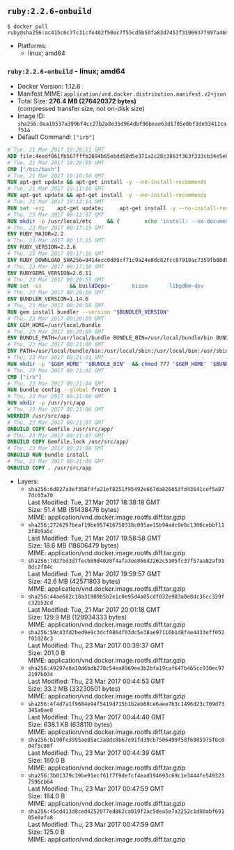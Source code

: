 ## `ruby:2.2.6-onbuild`

```console
$ docker pull ruby@sha256:ac415c6c77c31cfe402f50ec7f55cd5b50fa83d7453f31969377997a46949d3a
```

-	Platforms:
	-	linux; amd64

### `ruby:2.2.6-onbuild` - linux; amd64

-	Docker Version: 1.12.6
-	Manifest MIME: `application/vnd.docker.distribution.manifest.v2+json`
-	Total Size: **276.4 MB (276420372 bytes)**  
	(compressed transfer size, not on-disk size)
-	Image ID: `sha256:0aa19537a399bf4cc27b2a8e35d964dbf96beae63d1705e0bf3de93411caf51a`
-	Default Command: `["irb"]`

```dockerfile
# Tue, 21 Mar 2017 18:28:51 GMT
ADD file:4eedf861fb567fffb2694b65ebdd58d5e371a2c28c3863f363f333cb34e5eb7b in / 
# Tue, 21 Mar 2017 18:29:05 GMT
CMD ["/bin/bash"]
# Tue, 21 Mar 2017 19:10:58 GMT
RUN apt-get update && apt-get install -y --no-install-recommends 		ca-certificates 		curl 		wget 	&& rm -rf /var/lib/apt/lists/*
# Tue, 21 Mar 2017 19:11:16 GMT
RUN apt-get update && apt-get install -y --no-install-recommends 		bzr 		git 		mercurial 		openssh-client 		subversion 				procps 	&& rm -rf /var/lib/apt/lists/*
# Tue, 21 Mar 2017 19:12:14 GMT
RUN set -ex; 	apt-get update; 	apt-get install -y --no-install-recommends 		autoconf 		automake 		bzip2 		file 		g++ 		gcc 		imagemagick 		libbz2-dev 		libc6-dev 		libcurl4-openssl-dev 		libdb-dev 		libevent-dev 		libffi-dev 		libgdbm-dev 		libgeoip-dev 		libglib2.0-dev 		libjpeg-dev 		libkrb5-dev 		liblzma-dev 		libmagickcore-dev 		libmagickwand-dev 		libncurses-dev 		libpng-dev 		libpq-dev 		libreadline-dev 		libsqlite3-dev 		libssl-dev 		libtool 		libwebp-dev 		libxml2-dev 		libxslt-dev 		libyaml-dev 		make 		patch 		xz-utils 		zlib1g-dev 				$( 			if apt-cache show 'default-libmysqlclient-dev' 2>/dev/null | grep -q '^Version:'; then 				echo 'default-libmysqlclient-dev'; 			else 				echo 'libmysqlclient-dev'; 			fi 		) 	; 	rm -rf /var/lib/apt/lists/*
# Thu, 23 Mar 2017 00:12:07 GMT
RUN mkdir -p /usr/local/etc 	&& { 		echo 'install: --no-document'; 		echo 'update: --no-document'; 	} >> /usr/local/etc/gemrc
# Thu, 23 Mar 2017 00:17:15 GMT
ENV RUBY_MAJOR=2.2
# Thu, 23 Mar 2017 00:17:15 GMT
ENV RUBY_VERSION=2.2.6
# Thu, 23 Mar 2017 00:17:16 GMT
ENV RUBY_DOWNLOAD_SHA256=9414ecc0d09cf71c9a24e8dc82fcc87919ac7359fb08db2791d6c32bfd157339
# Thu, 23 Mar 2017 00:17:16 GMT
ENV RUBYGEMS_VERSION=2.6.11
# Thu, 23 Mar 2017 00:20:55 GMT
RUN set -ex 		&& buildDeps=' 		bison 		libgdbm-dev 		ruby 	' 	&& apt-get update 	&& apt-get install -y --no-install-recommends $buildDeps 	&& rm -rf /var/lib/apt/lists/* 		&& wget -O ruby.tar.xz "https://cache.ruby-lang.org/pub/ruby/${RUBY_MAJOR%-rc}/ruby-$RUBY_VERSION.tar.xz" 	&& echo "$RUBY_DOWNLOAD_SHA256 *ruby.tar.xz" | sha256sum -c - 		&& mkdir -p /usr/src/ruby 	&& tar -xJf ruby.tar.xz -C /usr/src/ruby --strip-components=1 	&& rm ruby.tar.xz 		&& cd /usr/src/ruby 		&& { 		echo '#define ENABLE_PATH_CHECK 0'; 		echo; 		cat file.c; 	} > file.c.new 	&& mv file.c.new file.c 		&& autoconf 	&& ./configure --disable-install-doc --enable-shared 	&& make -j"$(nproc)" 	&& make install 		&& apt-get purge -y --auto-remove $buildDeps 	&& cd / 	&& rm -r /usr/src/ruby 		&& gem update --system "$RUBYGEMS_VERSION"
# Thu, 23 Mar 2017 00:20:56 GMT
ENV BUNDLER_VERSION=1.14.6
# Thu, 23 Mar 2017 00:20:58 GMT
RUN gem install bundler --version "$BUNDLER_VERSION"
# Thu, 23 Mar 2017 00:20:58 GMT
ENV GEM_HOME=/usr/local/bundle
# Thu, 23 Mar 2017 00:20:59 GMT
ENV BUNDLE_PATH=/usr/local/bundle BUNDLE_BIN=/usr/local/bundle/bin BUNDLE_SILENCE_ROOT_WARNING=1 BUNDLE_APP_CONFIG=/usr/local/bundle
# Thu, 23 Mar 2017 00:21:00 GMT
ENV PATH=/usr/local/bundle/bin:/usr/local/sbin:/usr/local/bin:/usr/sbin:/usr/bin:/sbin:/bin
# Thu, 23 Mar 2017 00:21:01 GMT
RUN mkdir -p "$GEM_HOME" "$BUNDLE_BIN" 	&& chmod 777 "$GEM_HOME" "$BUNDLE_BIN"
# Thu, 23 Mar 2017 00:21:02 GMT
CMD ["irb"]
# Thu, 23 Mar 2017 00:21:04 GMT
RUN bundle config --global frozen 1
# Thu, 23 Mar 2017 00:21:06 GMT
RUN mkdir -p /usr/src/app
# Thu, 23 Mar 2017 00:21:06 GMT
WORKDIR /usr/src/app
# Thu, 23 Mar 2017 00:21:07 GMT
ONBUILD COPY Gemfile /usr/src/app/
# Thu, 23 Mar 2017 00:21:07 GMT
ONBUILD COPY Gemfile.lock /usr/src/app/
# Thu, 23 Mar 2017 00:21:08 GMT
ONBUILD RUN bundle install
# Thu, 23 Mar 2017 00:21:09 GMT
ONBUILD COPY . /usr/src/app
```

-	Layers:
	-	`sha256:6d827a3ef358f4fa21ef8251f95492e667da826653fd43641cef5a877dc03a70`  
		Last Modified: Tue, 21 Mar 2017 18:38:18 GMT  
		Size: 51.4 MB (51438476 bytes)  
		MIME: application/vnd.docker.image.rootfs.diff.tar.gzip
	-	`sha256:2726297beaf19be957416750338c095ae15b94adc0e8c1306cebbf113f8b9a5c`  
		Last Modified: Tue, 21 Mar 2017 19:58:58 GMT  
		Size: 18.6 MB (18606479 bytes)  
		MIME: application/vnd.docker.image.rootfs.diff.tar.gzip
	-	`sha256:7d27bd3d7fecb89d4028f4afa3ee866d2262c5105fc37f57aa82af918dc2f84c`  
		Last Modified: Tue, 21 Mar 2017 19:59:57 GMT  
		Size: 42.6 MB (42571803 bytes)  
		MIME: application/vnd.docker.image.rootfs.diff.tar.gzip
	-	`sha256:44ae682c18a31909b5b2e1c0e95d4a05cdf032e983a0e8dc36cc329fc32b53cd`  
		Last Modified: Tue, 21 Mar 2017 20:01:18 GMT  
		Size: 129.9 MB (129934333 bytes)  
		MIME: application/vnd.docker.image.rootfs.diff.tar.gzip
	-	`sha256:59c43fd2bed9e9c3dcf0864f03dc5e38ae97116b1d8f4e4433eff052f01028c3`  
		Last Modified: Thu, 23 Mar 2017 00:39:37 GMT  
		Size: 201.0 B  
		MIME: application/vnd.docker.image.rootfs.diff.tar.gzip
	-	`sha256:49297e8a10d6bdb278c54ea8969ee3b2bfa19caf647b465cc930ec972197b034`  
		Last Modified: Thu, 23 Mar 2017 00:44:53 GMT  
		Size: 33.2 MB (33230501 bytes)  
		MIME: application/vnd.docker.image.rootfs.diff.tar.gzip
	-	`sha256:4f4d7a1f9684e94f5419d715b1b2eb68ce6aee7b3c1496d23c709d73345a0ae8`  
		Last Modified: Thu, 23 Mar 2017 00:44:40 GMT  
		Size: 638.1 KB (638110 bytes)  
		MIME: application/vnd.docker.image.rootfs.diff.tar.gzip
	-	`sha256:b190fe3995ae85ac3a8dc8b67e91fd39cb7506499f58f6985975f6c004f5c88f`  
		Last Modified: Thu, 23 Mar 2017 00:44:39 GMT  
		Size: 160.0 B  
		MIME: application/vnd.docker.image.rootfs.diff.tar.gzip
	-	`sha256:3b01379c39be91ecf61f7f9defcf4ead194693c69c1e3444fe5493237596cb64`  
		Last Modified: Thu, 23 Mar 2017 00:47:59 GMT  
		Size: 184.0 B  
		MIME: application/vnd.docker.image.rootfs.diff.tar.gzip
	-	`sha256:45cd413d8ced4252077ed862ca019f2ac5dea5e7a3252c1d00abf69105e8afa8`  
		Last Modified: Thu, 23 Mar 2017 00:47:59 GMT  
		Size: 125.0 B  
		MIME: application/vnd.docker.image.rootfs.diff.tar.gzip
